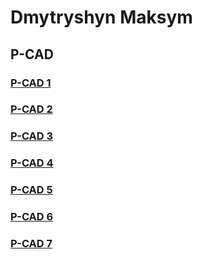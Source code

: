 # Dmytryshyn Maksym

## P-CAD

### [P-CAD 1](pcad1.md)
### [P-CAD 2](pcad2.md)
### [P-CAD 3](pcad3.md)
### [P-CAD 4](pcad4.md)
### [P-CAD 5](pcad5.md)
### [P-CAD 6](pcad6.md)
### [P-CAD 7](pcad7.md)